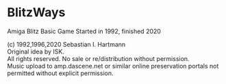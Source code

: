 # BlitzWays
Amiga Blitz Basic Game Started in 1992, finished 2020

(c) 1992,1996,2020 Sebastian I. Hartmann <br>
Original idea by ISK.<br> 
All rights reserved. No sale or re/distribution without permission.<br>
Music upload to amp.dascene.net or similar online preservation portals not permitted without explicit permission.

